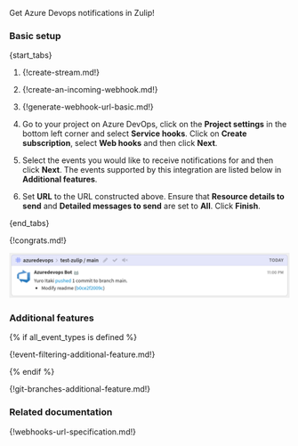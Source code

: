 Get Azure Devops notifications in Zulip!

### Basic setup

{start_tabs}

1. {!create-stream.md!}

1. {!create-an-incoming-webhook.md!}

1. {!generate-webhook-url-basic.md!}

1. Go to your project on Azure DevOps, click on the **Project
   settings** in the bottom left corner and select **Service
   hooks**. Click on **Create subscription**, select
   **Web hooks** and then click **Next**.

1. Select the events you would like to receive notifications for and
   then click **Next**. The events supported by this integration are
   listed below in **Additional features**.

1. Set **URL** to the URL constructed above. Ensure that **Resource
   details to send** and **Detailed messages to send** are set to
   **All**. Click **Finish**.

{end_tabs}

{!congrats.md!}

![](/static/images/integrations/azuredevops/001.png)

### Additional features

{% if all_event_types is defined %}

{!event-filtering-additional-feature.md!}

{% endif %}

{!git-branches-additional-feature.md!}

### Related documentation

{!webhooks-url-specification.md!}
